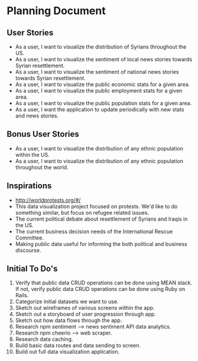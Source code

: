 # Planning Document

## User Stories

- As a user, I want to visualize the distribution of Syrians throughout the US.
- As a user, I want to visualize the sentiment of local news stories towards Syrian resettlement.
- As a user, I want to visualize the sentiment of national news stories towards Syrian resettlement.
- As a user, I want to visualize the public economic stats for a given area.
- As a user, I want to visualize the public employment stats for a given area.
- As a user, I want to visualize the public population stats for a given area.
- As a user, I want the application to update periodically with new stats and news stories.

## Bonus User Stories

- As a user, I want to visualize the distribution of any ethnic population within the US.
- As a user, I want to visualize the distribution of any ethnic population throughout the world.

## Inspirations

- http://worldprotests.org/#/
- This data visualization project focused on protests.  We'd like to do something similar, but focus on refugee related issues.
- The current political debate about resettlement of Syrians and Iraqis in the US.
- The current business decision needs of the International Rescue Committee.
- Making public data useful for informing the both political and business discourse.

## Initial To Do's

1. Verify that public data CRUD operations can be done using MEAN stack.  If not, verify public data CRUD operations can be done using Ruby on Rails.
2. Categorize initial datasets we want to use.
3. Sketch out wireframes of various screens within the app.
4. Sketch out a storyboard of user progression through app.
5. Sketch out how data flows through the app.
6. Research npm sentiment --> news sentiment API data analytics.
7. Research npm cheerio --> web scraper.
8. Research data caching.
9. Build basic data routes and data sending to screen.
10. Build out full data visualization application.
